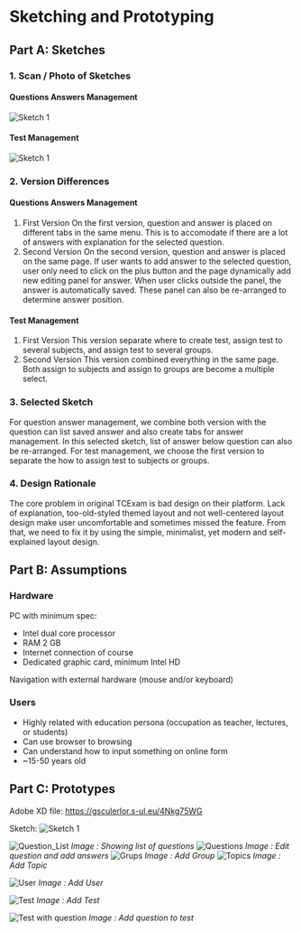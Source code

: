 # Sketching and Prototyping

## Part A: Sketches
### 1. Scan / Photo of Sketches
#### Questions Answers Management
![Sketch 1](/assets/prototype/handsketch/imk019.jpg)
#### Test Management
![Sketch 1](/assets/prototype/handsketch/imk018.jpg)
### 2. Version Differences

#### Questions Answers Management
1. First Version
On the first version, question and answer is placed on different tabs in the same menu. 
This is to accomodate if there are a lot of answers with explanation for the selected question.
2. Second Version
On the second version, question and answer is placed on the same page.
If user wants to add answer to the selected question, user only need to click on the plus button and the page 
dynamically add new editing panel for answer. When user clicks outside the panel, the answer is 
automatically saved. These panel can also be re-arranged to determine answer position.

#### Test Management
1. First Version
This version separate where to create test, assign test to several subjects, and assign test to several groups.
2. Second Version
This version combined everything in the same page. Both assign to subjects and assign to groups are become a 
multiple select. 
### 3. Selected Sketch
For question answer management, we combine both version with the question can list saved answer and also create
tabs for answer management. In this selected sketch, list of answer below question can also be re-arranged.
For test management, we choose the first version to separate the how to assign test to subjects or groups.

### 4. Design Rationale
The core problem in original TCExam is bad design on their platform. Lack of explanation, too-old-styled themed layout and not well-centered layout design make user uncomfortable and sometimes missed the feature. From that, we need to fix it by using the simple, minimalist, yet modern and self-explained layout design.

## Part B: Assumptions

### Hardware

PC with minimum spec:

- Intel dual core processor
- RAM 2 GB
- Internet connection of course
- Dedicated graphic card, minimum Intel HD

Navigation with external hardware (mouse and/or keyboard)

### Users

- Highly related with education persona (occupation as teacher, lectures, or students)
- Can use browser to browsing 
- Can understand how to input something on online form
- ~15-50 years old

## Part C: Prototypes

Adobe XD file: https://gsculerlor.s-ul.eu/4Nkg75WG

Sketch:
![Sketch 1](/assets/prototype/handsketch/sketch1.jpg)

![Question_List](/assets/prototype/ganen/List%20of%20questions.png)
*Image : Showing list of questions*
![Questions](/assets/prototype/ganen/Edit%20Question.png)
*Image : Edit question and add answers*
![Grups](/assets/prototype/ganen/Group%20Management.png)
*Image : Add Group*
![Topics](/assets/prototype/ganen/Topics%20Management.png)
*Image : Add Topic*

![User](/assets/prototype/ganen/User%20Management.png)
*Image : Add User*

![Test](/assets/prototype/ganen/Test%20Management.png)
*Image : Add Test*

![Test with question](/assets/prototype/ganen/TestManagement2.png)
*Image : Add question to test*
